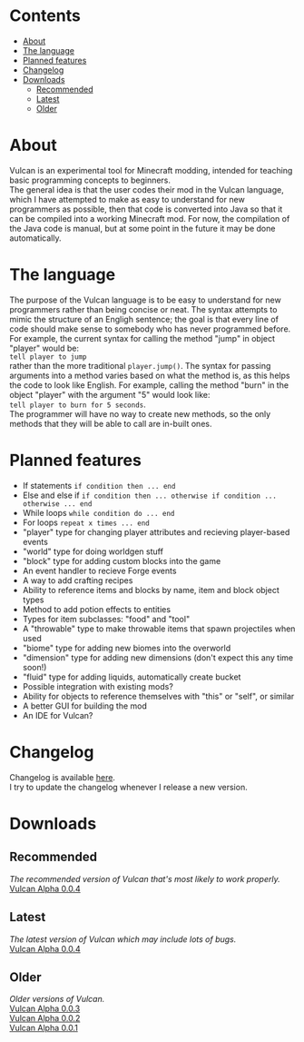 # Contents
* [About](https://github.com/Pantonshire/Vulcan/blob/master/README.md#about)
* [The language](https://github.com/Pantonshire/Vulcan/blob/master/README.md#the-language)
* [Planned features](https://github.com/Pantonshire/Vulcan/blob/master/README.md#planned-features)
* [Changelog](https://github.com/Pantonshire/Vulcan/blob/master/README.md#changelog)
* [Downloads](https://github.com/Pantonshire/Vulcan/blob/master/README.md#downloads)
   * [Recommended](https://github.com/Pantonshire/Vulcan/blob/master/README.md#recommended)
   * [Latest](https://github.com/Pantonshire/Vulcan/blob/master/README.md#latest)
   * [Older](https://github.com/Pantonshire/Vulcan/blob/master/README.md#older)

# About
Vulcan is an experimental tool for Minecraft modding, intended for teaching basic programming concepts to beginners.  
The general idea is that the user codes their mod in the Vulcan language, which I have attempted to make as easy to understand for new programmers as possible, then that code is converted into Java so that it can be compiled into a working Minecraft mod. For now, the compilation of the Java code is manual, but at some point in the future it may be done automatically.

# The language
The purpose of the Vulcan language is to be easy to understand for new programmers rather than being concise or neat. The syntax attempts to mimic the structure of an Engligh sentence; the goal is that every line of code should make sense to somebody who has never programmed before. For example, the current syntax for calling the method "jump" in object "player" would be:  
`tell player to jump`  
rather than the more traditional `player.jump()`. The syntax for passing arguments into a method varies based on what the method is, as this helps the code to look like English. For example, calling the method "burn" in the object "player" with the argument "5" would look like:  
`tell player to burn for 5 seconds`.  
The programmer will have no way to create new methods, so the only methods that they will be able to call are in-built ones.

# Planned features
* If statements `if condition then ... end`
* Else and else if `if condition then ... otherwise if condition ... otherwise ... end`
* While loops `while condition do ... end`
* For loops `repeat x times ... end`
* "player" type for changing player attributes and recieving player-based events
* "world" type for doing worldgen stuff
* "block" type for adding custom blocks into the game
* An event handler to recieve Forge events
* A way to add crafting recipes
* Ability to reference items and blocks by name, item and block object types
* Method to add potion effects to entities
* Types for item subclasses: "food" and "tool"
* A "throwable" type to make throwable items that spawn projectiles when used
* "biome" type for adding new biomes into the overworld
* "dimension" type for adding new dimensions (don't expect this any time soon!)
* "fluid" type for adding liquids, automatically create bucket
* Possible integration with existing mods?
* Ability for objects to reference themselves with "this" or "self", or similar
* A better GUI for building the mod
* An IDE for Vulcan?  

# Changelog
Changelog is available [here](https://github.com/Pantonshire/Vulcan/blob/master/Changelog.md#changelog "Changelog").  
I try to update the changelog whenever I release a new version.

# Downloads
## Recommended
_The recommended version of Vulcan that's most likely to work properly._  
[Vulcan Alpha 0.0.4](https://www.dropbox.com/s/1yqm8c2v0yxzgaz/vulcan-alpha-0.0.4.jar?dl=0 "Alpha 0.0.4")  

## Latest
_The latest version of Vulcan which may include lots of bugs._  
[Vulcan Alpha 0.0.4](https://www.dropbox.com/s/1yqm8c2v0yxzgaz/vulcan-alpha-0.0.4.jar?dl=0 "Alpha 0.0.4")  

## Older
_Older versions of Vulcan._  
[Vulcan Alpha 0.0.3](https://www.dropbox.com/s/wyozvpzyv8je4nw/vulcan-alpha-0.0.3.jar?dl=0 "Alpha 0.0.3")  
[Vulcan Alpha 0.0.2](https://www.dropbox.com/s/o6tn2rlp44eo6pu/vulcan-alpha-0.0.2.jar?dl=0 "Alpha 0.0.2")   
[Vulcan Alpha 0.0.1](https://www.dropbox.com/s/6kws97t78ps6fmn/vulcan-alpha-0.0.1.jar?dl=0 "Alpha 0.0.1")
